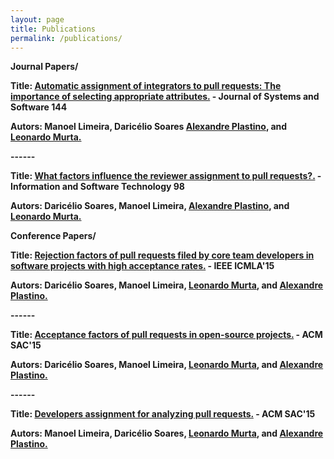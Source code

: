 ```yaml
---
layout: page
title: Publications
permalink: /publications/
---
```


<html>
 <head>
      <meta name="description" content="publications">
      <meta name="keywords" content="publications">
      <title> Professor Daricélio Soares Publications </title>
 </head>
 
 
<b>Journal Papers/<b>
 
<p> Title: <a href="https://www.sciencedirect.com/science/article/pii/S0164121218301122"> Automatic assignment of integrators to pull requests: The importance of selecting appropriate attributes.</a> - Journal of Systems and Software 144 </p>
<p>Autors: Manoel Limeira, Daricélio Soares <a href="https://scholar.google.com.br/citations?user=axlvTZoAAAAJ&hl=pt-BR"> Alexandre Plastino</a>, and <a href="https://scholar.google.com.br/citations?user=VEbJeB8AAAAJ&hl=pt-BR"> Leonardo Murta.</a> </p>

<p>------</p>

<p> Title: <a href="https://www.sciencedirect.com/science/article/abs/pii/S0950584917303804"> What factors influence the reviewer assignment to pull requests?.</a> - Information and Software Technology 98 </p>
<p>Autors: Daricélio Soares, Manoel Limeira, <a href="https://scholar.google.com.br/citations?user=axlvTZoAAAAJ&hl=pt-BR"> Alexandre Plastino</a>, and <a href="https://scholar.google.com.br/citations?user=VEbJeB8AAAAJ&hl=pt-BR"> Leonardo Murta.</a> </p>

<b>Conference Papers/<b>

<p> Title: <a href="https://ieeexplore.ieee.org/abstract/document/7424445/"> Rejection factors of pull requests filed by core team developers in software projects with high acceptance rates.</a> - IEEE ICMLA'15 </p>
<p>Autors: Daricélio Soares, Manoel Limeira, <a href="https://scholar.google.com.br/citations?user=VEbJeB8AAAAJ&hl=pt-BR"> Leonardo Murta</a>, and <a href="https://scholar.google.com.br/citations?user=axlvTZoAAAAJ&hl=pt-BR"> Alexandre Plastino.</a> </p>

<p>------</p>

<p> Title: <a href="https://dl.acm.org/citation.cfm?id=2695856"> Acceptance factors of pull requests in open-source projects.</a> - ACM SAC'15 </p>
<p>Autors: Daricélio Soares, Manoel Limeira, <a href="https://scholar.google.com.br/citations?user=VEbJeB8AAAAJ&hl=pt-BR"> Leonardo Murta</a>, and <a href="https://scholar.google.com.br/citations?user=axlvTZoAAAAJ&hl=pt-BR"> Alexandre Plastino.</a> </p>

<p>------</p>

<p> Title: <a href="https://dl.acm.org/citation.cfm?id=2695884"> Developers assignment for analyzing pull requests.</a> - ACM SAC'15 </p>
<p>Autors: Manoel Limeira, Daricélio Soares, <a href="https://scholar.google.com.br/citations?user=VEbJeB8AAAAJ&hl=pt-BR"> Leonardo Murta</a>, and <a href="https://scholar.google.com.br/citations?user=axlvTZoAAAAJ&hl=pt-BR"> Alexandre Plastino.</a></p>

 <body> 

